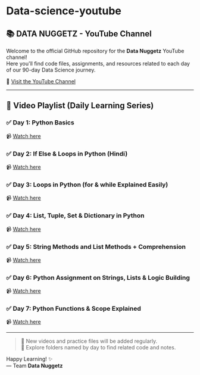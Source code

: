 # Data-science-youtube

## 📚 DATA NUGGETZ - YouTube Channel
Welcome to the official GitHub repository for the **Data Nuggetz** YouTube channel!  
Here you'll find code files, assignments, and resources related to each day of our 90-day Data Science journey.

🔗 [Visit the YouTube Channel](https://www.youtube.com/@DATANUGGETz)

---

## 🎥 Video Playlist (Daily Learning Series)

### ✅ Day 1: Python Basics  
📹 [Watch here](https://www.youtube.com/@DATANUGGETz)

### ✅ Day 2: If Else & Loops in Python (Hindi)  
📹 [Watch here](https://www.youtube.com/watch?v=c1SaiQECIvI)

### ✅ Day 3: Loops in Python (for & while Explained Easily)  
📹 [Watch here](https://www.youtube.com/watch?v=EIbz58nTDMc)

### ✅ Day 4: List, Tuple, Set & Dictionary in Python  
📹 [Watch here](https://www.youtube.com/watch?v=iB0HFBLGKOI)

### ✅ Day 5: String Methods and List Methods + Comprehension  
📹 [Watch here](https://www.youtube.com/watch?v=wFYx_jA_fZ0)

### ✅ Day 6: Python Assignment on Strings, Lists & Logic Building  
📹 [Watch here](https://www.youtube.com/watch?v=jqIUZ7IcN5s)

### ✅ Day 7: Python Functions & Scope Explained  
📹 [Watch here](https://www.youtube.com/watch?v=p2hoE94vWFA)

---

> 🚀 New videos and practice files will be added regularly.  
> 📂 Explore folders named by day to find related code and notes.

Happy Learning! ✨  
— Team **Data Nuggetz**
